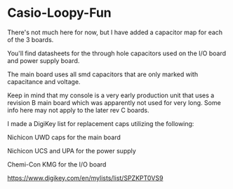 # Casio-Loopy-Fun

There's not much here for now, but I have added a capacitor map for each of the 3 boards.

You'll find datasheets for the through hole capacitors used on the I/O board and power supply board.

The main board uses all smd capacitors that are only marked with capacitance and voltage.

Keep in mind that my console is a very early production unit that uses a revision B main board
which was apparently not used for very long. Some info here may not apply to the later rev C boards.

I made a DigiKey list for replacement caps utilizing the following:

Nichicon UWD caps for the main board

Nichicon UCS and UPA for the power supply

Chemi-Con KMG for the I/O board

https://www.digikey.com/en/mylists/list/SPZKPT0VS9
